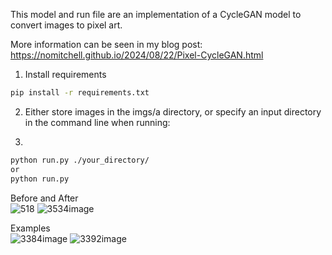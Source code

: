 This model and run file are an implementation of a CycleGAN model to convert images to pixel art.

More information can be seen in my blog post: https://nomitchell.github.io/2024/08/22/Pixel-CycleGAN.html

1. Install requirements
```bash
pip install -r requirements.txt
```

2. Either store images in the imgs/a directory, or specify an input directory in the command line when running:

3.
```bash
python run.py ./your_directory/
or
python run.py
```

Before and After  
![518](https://github.com/user-attachments/assets/053dff62-5715-455f-b828-7c1cfe399bed)
![3534image](https://github.com/user-attachments/assets/a6a7e167-d7c1-454f-b748-b20619b23288)

Examples  
![3384image](https://github.com/user-attachments/assets/566962db-09b7-444e-80cd-00f6f4e728bb)
![3392image](https://github.com/user-attachments/assets/7c26b4b6-bd02-4b32-9c82-5d653281cac1)
